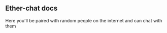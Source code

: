 ## Ether-chat docs

Here you'll be paired with random people on the internet and can chat with them
